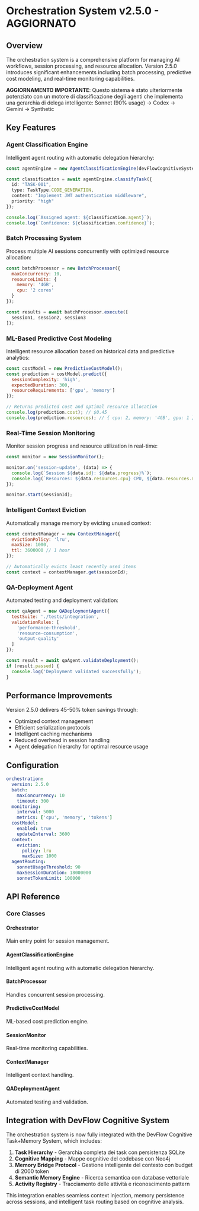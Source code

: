 # Orchestration System v2.5.0 - AGGIORNATO

## Overview

The orchestration system is a comprehensive platform for managing AI workflows, session processing, and resource allocation. Version 2.5.0 introduces significant enhancements including batch processing, predictive cost modeling, and real-time monitoring capabilities.

**AGGIORNAMENTO IMPORTANTE**: Questo sistema è stato ulteriormente potenziato con un motore di classificazione degli agenti che implementa una gerarchia di delega intelligente:
Sonnet (90% usage) → Codex → Gemini → Synthetic

## Key Features

### Agent Classification Engine

Intelligent agent routing with automatic delegation hierarchy:

```typescript
const agentEngine = new AgentClassificationEngine(devFlowCognitiveSystem);

const classification = await agentEngine.classifyTask({
  id: "TASK-001",
  type: TaskType.CODE_GENERATION,
  content: "Implement JWT authentication middleware",
  priority: "high"
});

console.log(`Assigned agent: ${classification.agent}`);
console.log(`Confidence: ${classification.confidence}`);
```

### Batch Processing System

Process multiple AI sessions concurrently with optimized resource allocation:

```javascript
const batchProcessor = new BatchProcessor({
  maxConcurrency: 10,
  resourceLimits: {
    memory: '4GB',
    cpu: '2 cores'
  }
});

const results = await batchProcessor.execute([
  session1, session2, session3
]);
```

### ML-Based Predictive Cost Modeling

Intelligent resource allocation based on historical data and predictive analytics:

```javascript
const costModel = new PredictiveCostModel();
const prediction = costModel.predict({
  sessionComplexity: 'high',
  expectedDuration: 300,
  resourceRequirements: ['gpu', 'memory']
});

// Returns predicted cost and optimal resource allocation
console.log(prediction.cost); // $0.45
console.log(prediction.resources); // { cpu: 2, memory: '4GB', gpu: 1 }
```

### Real-Time Session Monitoring

Monitor session progress and resource utilization in real-time:

```javascript
const monitor = new SessionMonitor();

monitor.on('session-update', (data) => {
  console.log(`Session ${data.id}: ${data.progress}%`);
  console.log(`Resources: ${data.resources.cpu} CPU, ${data.resources.memory} Memory`);
});

monitor.start(sessionId);
```

### Intelligent Context Eviction

Automatically manage memory by evicting unused context:

```javascript
const contextManager = new ContextManager({
  evictionPolicy: 'lru',
  maxSize: 1000,
  ttl: 3600000 // 1 hour
});

// Automatically evicts least recently used items
const context = contextManager.get(sessionId);
```

### QA-Deployment Agent

Automated testing and deployment validation:

```javascript
const qaAgent = new QADeploymentAgent({
  testSuite: './tests/integration',
  validationRules: [
    'performance-threshold',
    'resource-consumption',
    'output-quality'
  ]
});

const result = await qaAgent.validateDeployment();
if (result.passed) {
  console.log('Deployment validated successfully');
}
```

## Performance Improvements

Version 2.5.0 delivers 45-50% token savings through:

- Optimized context management
- Efficient serialization protocols
- Intelligent caching mechanisms
- Reduced overhead in session handling
- Agent delegation hierarchy for optimal resource usage

## Configuration

```yaml
orchestration:
  version: 2.5.0
  batch:
    maxConcurrency: 10
    timeout: 300
  monitoring:
    interval: 5000
    metrics: ['cpu', 'memory', 'tokens']
  costModel:
    enabled: true
    updateInterval: 3600
  context:
    eviction:
      policy: lru
      maxSize: 1000
  agentRouting:
    sonnetUsageThreshold: 90
    maxSessionDuration: 18000000
    sonnetTokenLimit: 100000
```

## API Reference

### Core Classes

#### Orchestrator
Main entry point for session management.

#### AgentClassificationEngine
Intelligent agent routing with automatic delegation hierarchy.

#### BatchProcessor
Handles concurrent session processing.

#### PredictiveCostModel
ML-based cost prediction engine.

#### SessionMonitor
Real-time monitoring capabilities.

#### ContextManager
Intelligent context handling.

#### QADeploymentAgent
Automated testing and validation.

## Integration with DevFlow Cognitive System

The orchestration system is now fully integrated with the DevFlow Cognitive Task+Memory System, which includes:

1. **Task Hierarchy** - Gerarchia completa dei task con persistenza SQLite
2. **Cognitive Mapping** - Mappe cognitive del codebase con Neo4j
3. **Memory Bridge Protocol** - Gestione intelligente del contesto con budget di 2000 token
4. **Semantic Memory Engine** - Ricerca semantica con database vettoriale
5. **Activity Registry** - Tracciamento delle attività e riconoscimento pattern

This integration enables seamless context injection, memory persistence across sessions, and intelligent task routing based on cognitive analysis.